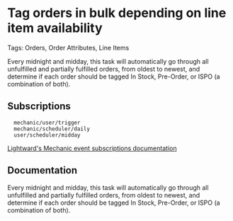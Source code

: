 # Tag orders in bulk depending on line item availability

Tags: Orders, Order Attributes, Line Items

Every midnight and midday, this task will automatically go through all unfulfilled and partially fulfilled orders, from oldest to newest, and determine if each order should be tagged In Stock, Pre-Order, or ISPO (a combination of both).

## Subscriptions

```liquid
  mechanic/user/trigger
  mechanic/scheduler/daily
  user/scheduler/midday
```

[Lightward's Mechanic event subscriptions documentation](https://learn.mechanic.dev/core/tasks/subscriptions)

## Documentation

Every midnight and midday, this task will automatically go through all unfulfilled and partially fulfilled orders, from oldest to newest, and determine if each order should be tagged In Stock, Pre-Order, or ISPO (a combination of both).
